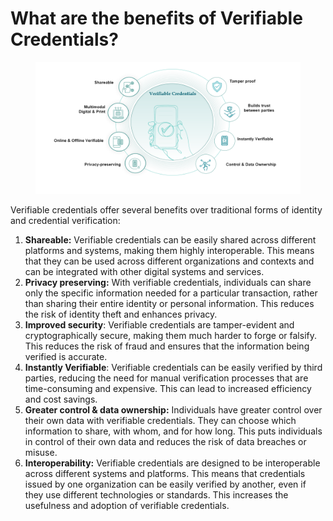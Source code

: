 # What are the benefits of Verifiable Credentials?

<figure><img src="../../.gitbook/assets/image (9).png" alt=""><figcaption></figcaption></figure>

Verifiable credentials offer several benefits over traditional forms of identity and credential verification:

1. **Shareable:** Verifiable credentials can be easily shared across different platforms and systems, making them highly interoperable. This means that they can be used across different organizations and contexts and can be integrated with other digital systems and services.
2. **Privacy preserving:** With verifiable credentials, individuals can share only the specific information needed for a particular transaction, rather than sharing their entire identity or personal information. This reduces the risk of identity theft and enhances privacy.
3. **Improved security**: Verifiable credentials are tamper-evident and cryptographically secure, making them much harder to forge or falsify. This reduces the risk of fraud and ensures that the information being verified is accurate.
4. **Instantly Verifiable**: Verifiable credentials can be easily verified by third parties, reducing the need for manual verification processes that are time-consuming and expensive. This can lead to increased efficiency and cost savings.
5. **Greater control & data ownership:** Individuals have greater control over their own data with verifiable credentials. They can choose which information to share, with whom, and for how long. This puts individuals in control of their own data and reduces the risk of data breaches or misuse.
6. **Interoperability:** Verifiable credentials are designed to be interoperable across different systems and platforms. This means that credentials issued by one organization can be easily verified by another, even if they use different technologies or standards. This increases the usefulness and adoption of verifiable credentials.

